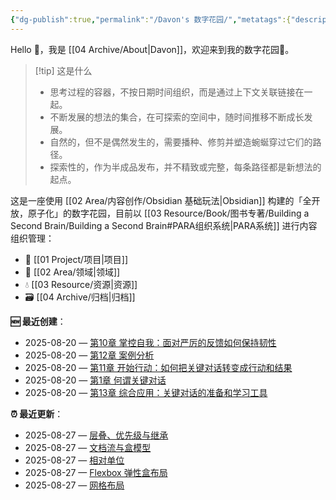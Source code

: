```yaml
---
{"dg-publish":true,"permalink":"/Davon's 数字花园/","metatags":{"description":"这里是 🏡Davon 的数字花园，是个人不断发展的想法的集合，作为半成品的思考，在可探索的空间中，随时间推移不断播种、修剪、塑造","og:site_name":"DavonOs","og:title":"Davon 的数字花园","og:type":"article","og:url":"https://zuji.eu.org","og:image":"https://wp.technologyreview.com/wp-content/uploads/2020/08/digital-garden_web.jpg","og:image:width":"400","og:image:alt":"articlecover","og:locale":"zh_cn"},"tags":["gardenEntry"],"created":"2023-06-03 20:26","updated":"2025-08-12 09:12"}
---
```


Hello 👋，我是 [[04 Archive/About\|Davon]]，欢迎来到我的数字花园🌱。

>[!tip] 这是什么
>- 思考过程的容器，不按日期时间组织，而是通过上下文关联链接在一起。
>- 不断发展的想法的集合，在可探索的空间中，随时间推移不断成长发展。
>- 自然的，但不是偶然发生的，需要播种、修剪并塑造蜿蜒穿过它们的路径。
>- 探索性的，作为半成品发布，并不精致或完整，每条路径都是新想法的起点。

这是一座使用 [[02 Area/内容创作/Obsidian 基础玩法\|Obsidian]] 构建的「全开放，原子化」的数字花园，目前以 [[03 Resource/Book/图书专著/Building a Second Brain/Building a Second Brain#PARA组织系统\|PARA系统]] 进行内容组织管理：
- 🎯 [[01 Project/项目\|项目]]
- 🔖 [[02 Area/领域\|领域]]
- 💧 [[03 Resource/资源\|资源]]
- 🗃️ [[04 Archive/归档\|归档]]

**🆕 最近创建**：
<div><ul class="dataview list-view-ul"><li><span>2025-08-20 — <a data-tooltip-position="top" aria-label="03 Resource/Book/图书专著/关键对话：如何高效能沟通/第10章 掌控自我：面对严厉的反馈如何保持韧性.md" data-href="03 Resource/Book/图书专著/关键对话：如何高效能沟通/第10章 掌控自我：面对严厉的反馈如何保持韧性.md" href="03 Resource/Book/图书专著/关键对话：如何高效能沟通/第10章 掌控自我：面对严厉的反馈如何保持韧性.md" class="internal-link" target="_blank" rel="noopener nofollow">第10章 掌控自我：面对严厉的反馈如何保持韧性</a></span></li><li><span>2025-08-20 — <a data-tooltip-position="top" aria-label="03 Resource/Book/图书专著/关键对话：如何高效能沟通/第12章 案例分析.md" data-href="03 Resource/Book/图书专著/关键对话：如何高效能沟通/第12章 案例分析.md" href="03 Resource/Book/图书专著/关键对话：如何高效能沟通/第12章 案例分析.md" class="internal-link" target="_blank" rel="noopener nofollow">第12章 案例分析</a></span></li><li><span>2025-08-20 — <a data-tooltip-position="top" aria-label="03 Resource/Book/图书专著/关键对话：如何高效能沟通/第11章 开始行动：如何把关键对话转变成行动和结果.md" data-href="03 Resource/Book/图书专著/关键对话：如何高效能沟通/第11章 开始行动：如何把关键对话转变成行动和结果.md" href="03 Resource/Book/图书专著/关键对话：如何高效能沟通/第11章 开始行动：如何把关键对话转变成行动和结果.md" class="internal-link" target="_blank" rel="noopener nofollow">第11章 开始行动：如何把关键对话转变成行动和结果</a></span></li><li><span>2025-08-20 — <a data-tooltip-position="top" aria-label="03 Resource/Book/图书专著/关键对话：如何高效能沟通/第1章 何谓关键对话.md" data-href="03 Resource/Book/图书专著/关键对话：如何高效能沟通/第1章 何谓关键对话.md" href="03 Resource/Book/图书专著/关键对话：如何高效能沟通/第1章 何谓关键对话.md" class="internal-link" target="_blank" rel="noopener nofollow">第1章 何谓关键对话</a></span></li><li><span>2025-08-20 — <a data-tooltip-position="top" aria-label="03 Resource/Book/图书专著/关键对话：如何高效能沟通/第13章 综合应用：关键对话的准备和学习工具.md" data-href="03 Resource/Book/图书专著/关键对话：如何高效能沟通/第13章 综合应用：关键对话的准备和学习工具.md" href="03 Resource/Book/图书专著/关键对话：如何高效能沟通/第13章 综合应用：关键对话的准备和学习工具.md" class="internal-link" target="_blank" rel="noopener nofollow">第13章 综合应用：关键对话的准备和学习工具</a></span></li></ul></div>

**⏰ 最近更新**：
<div><ul class="dataview list-view-ul"><li><span>2025-08-27 — <a data-tooltip-position="top" aria-label="03 Resource/Book/图书专著/CSS in Depth 2nd/01 层叠、优先级与继承.md" data-href="03 Resource/Book/图书专著/CSS in Depth 2nd/01 层叠、优先级与继承.md" href="03 Resource/Book/图书专著/CSS in Depth 2nd/01 层叠、优先级与继承.md" class="internal-link" target="_blank" rel="noopener nofollow">层叠、优先级与继承</a></span></li><li><span>2025-08-27 — <a data-tooltip-position="top" aria-label="03 Resource/Book/图书专著/CSS in Depth 2nd/03 文档流与盒模型.md" data-href="03 Resource/Book/图书专著/CSS in Depth 2nd/03 文档流与盒模型.md" href="03 Resource/Book/图书专著/CSS in Depth 2nd/03 文档流与盒模型.md" class="internal-link" target="_blank" rel="noopener nofollow">文档流与盒模型</a></span></li><li><span>2025-08-27 — <a data-tooltip-position="top" aria-label="03 Resource/Book/图书专著/CSS in Depth 2nd/02 相对单位.md" data-href="03 Resource/Book/图书专著/CSS in Depth 2nd/02 相对单位.md" href="03 Resource/Book/图书专著/CSS in Depth 2nd/02 相对单位.md" class="internal-link" target="_blank" rel="noopener nofollow">相对单位</a></span></li><li><span>2025-08-27 — <a data-tooltip-position="top" aria-label="03 Resource/Book/图书专著/CSS in Depth 2nd/04 Flexbox 弹性盒布局.md" data-href="03 Resource/Book/图书专著/CSS in Depth 2nd/04 Flexbox 弹性盒布局.md" href="03 Resource/Book/图书专著/CSS in Depth 2nd/04 Flexbox 弹性盒布局.md" class="internal-link" target="_blank" rel="noopener nofollow">Flexbox 弹性盒布局</a></span></li><li><span>2025-08-27 — <a data-tooltip-position="top" aria-label="03 Resource/Book/图书专著/CSS in Depth 2nd/05 网格布局.md" data-href="03 Resource/Book/图书专著/CSS in Depth 2nd/05 网格布局.md" href="03 Resource/Book/图书专著/CSS in Depth 2nd/05 网格布局.md" class="internal-link" target="_blank" rel="noopener nofollow">网格布局</a></span></li></ul></div>